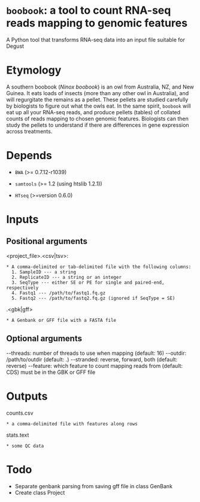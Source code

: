 # `boobook`: a tool to count RNA-seq reads mapping to genomic features
A Python tool that transforms RNA-seq data into an input file suitable for
Degust

# Etymology

A southern boobook (*Ninox boobook*) is an owl from Australia, NZ, and New Guinea.
It eats loads of insects (more than any other owl in Australia), and will
regurgitate the remains as a pellet. These pellets are studied carefully by
biologists to figure out what the owls eat. In the same spirit, `boobook` will
eat up all your RNA-seq reads, and produce pellets (tables) of collated counts
of reads mapping to chosen genomic features. Biologists can then study the pellets
to understand if there are differences in gene expression across treatments.

# Depends
* `BWA` (>= 0.7.12-r1039)

* `samtools` (>= 1.2 (using htslib 1.2.1))

* `HTseq` (>=version 0.6.0)

# Inputs

## Positional arguments
<project_file>.<csv|tsv>:

    * A comma-delimited or tab-delimited file with the following columns:
      1. SampleID --- a string
      2. ReplicateID --- a string or an integer
      3. SeqType --- either SE or PE for single and paired-end, respectively
      4. Fastq1 --- /path/to/fastq1.fq.gz
      5. Fastq2 --- /path/to/fastq2.fq.gz (ignored if SeqType = SE)

<reference>.<gbk|gff>

    * A Genbank or GFF file with a FASTA file

## Optional arguments
--threads: number of threads to use when mapping (default: 16)
--outdir: /path/to/outdir (default: .)
--stranded: reverse, forward, both (default: reverse)
--feature: which feature to count mapping reads from (default: CDS)
            must be in the GBK or GFF file

# Outputs

counts.csv

    * a comma-delimited file with features along rows

stats.text

    * some QC data

# Todo

  * Separate genbank parsing from saving gff file in class GenBank
  * Create class Project
